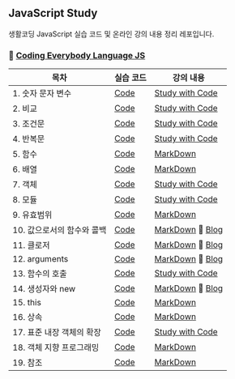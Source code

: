 ## JavaScript Study

생활코딩 JavaScript 실습 코드 및 온라인 강의 내용 정리 레포입니다. 

### :open_file_folder: [Coding Everybody Language JS](https://opentutorials.org/course/743)

| 목차 | 실습 코드 | 강의 내용 |
| --- | --- | --- |
| 1. 숫자 문자 변수 | [Code](https://github.com/mnxmnz/JS_studying/tree/master/basics) | [Study with Code](https://github.com/mnxmnz/JS_studying/tree/master/basics) |
| 2. 비교 | [Code](https://github.com/mnxmnz/JS_studying/tree/master/compare) | [Study with Code](https://github.com/mnxmnz/JS_studying/tree/master/compare) |
| 3. 조건문 | [Code](https://github.com/mnxmnz/JS_studying/tree/master/conditionalStatement) | [Study with Code](https://github.com/mnxmnz/JS_studying/tree/master/conditionalStatement) |
| 4. 반복문 | [Code](https://github.com/mnxmnz/JS_studying/tree/master/loop) | [Study with Code](https://github.com/mnxmnz/JS_studying/tree/master/loop) |
| 5. 함수 | [Code](https://github.com/mnxmnz/JS_studying/tree/master/function) | [MarkDown](https://github.com/mnxmnz/JS_studying/blob/master/function/function.md) |
| 6. 배열 | [Code](https://github.com/mnxmnz/JS_studying/tree/master/array) | [MarkDown](https://github.com/mnxmnz/JS_studying/blob/master/array/array.md) |
| 7. 객체 | [Code](https://github.com/mnxmnz/JS_studying/tree/master/object) | [Study with Code](https://github.com/mnxmnz/JS_studying/tree/master/object) |
| 8. 모듈 | [Code](https://github.com/mnxmnz/JS_studying/tree/master/module) | [Study with Code](https://github.com/mnxmnz/JS_studying/tree/master/module) |
| 9. 유효범위 | [Code](https://github.com/mnxmnz/JS_studying/tree/master/scope) | [MarkDown](https://github.com/mnxmnz/JS_studying/blob/master/scope/scope.md) |
| 10. 값으로서의 함수와 콜백 | [Code](https://github.com/mnxmnz/JS_studying/tree/master/function(valueBasedFunction%26callBack)) | [MarkDown](https://github.com/mnxmnz/JS_studying/blob/master/function(valueBasedFunction%26callBack)/function.md) :link: [Blog](https://bixdata.tistory.com/88) |
| 11. 클로저 | [Code](https://github.com/mnxmnz/JS_studying/tree/master/closure) | [MarkDown](https://github.com/mnxmnz/JS_studying/blob/master/closure/closure.md) :link: [Blog](https://bixdata.tistory.com/89) |
| 12. arguments | [Code](https://github.com/mnxmnz/JS_studying/tree/master/arguments) | [MarkDown](https://github.com/mnxmnz/JS_studying/blob/master/arguments/arguments.md) :link: [Blog](https://bixdata.tistory.com/90) |
| 13. 함수의 호출 | [Code](https://github.com/mnxmnz/JS_studying/tree/master/apply) | [Study with Code](https://github.com/mnxmnz/JS_studying/tree/master/apply) |
| 14. 생성자와 new | [Code](https://github.com/mnxmnz/JS_studying/tree/master/constructor) | [MarkDown](https://github.com/mnxmnz/JS_studying/blob/master/constructor/constructor.md) :link: [Blog](https://bixdata.tistory.com/92) |
| 15. this | [Code](https://github.com/mnxmnz/JS_studying/tree/master/this) | [MarkDown](https://github.com/mnxmnz/JS_studying/blob/master/this/this.md) |
| 16. 상속 | [Code](https://github.com/mnxmnz/JS_studying/tree/master/inheritance) | [MarkDown](https://github.com/mnxmnz/JS_studying/blob/master/inheritance/inheritance.md) |
| 17. 표준 내장 객체의 확장 | [Code](https://github.com/mnxmnz/JS_studying/tree/master/expansion) | [Study with Code](https://github.com/mnxmnz/JS_studying/tree/master/expansion) |
| 18. 객체 지향 프로그래밍 | [Code](https://github.com/mnxmnz/JS_studying/tree/master/object(OOP)) | [MarkDown](https://github.com/mnxmnz/JS_studying/blob/master/object(OOP)/object.md) |
| 19. 참조 | [Code](https://github.com/mnxmnz/JS_studying/tree/master/reference) | [MarkDown](https://github.com/mnxmnz/JS_studying/blob/master/reference/reference.md) |
